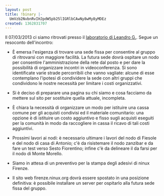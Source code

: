 ```yaml
---
layout: post
title: !binary |-
  UmVzb2NvbnRvIHJpdW5pb25lIGRlbCAwNy8wMy8yMDEz
created: 1362831707
---
```

Il 07/03/2013 ci siamo ritrovati presso il <a href="http://www.firenze.ninux.org/node/31">laboratorio di Leandro G.</a>. 
Segue un resoconto dell'incontro:

<ul><li>È emersa l'esigenza di trovare una sede fissa per consentire al gruppo di ritrovarsi con maggiore facilità. La futura sede dovrà ospitare un nodo per consentire l'amministrazione della rete dal posto e per dare la possibilità di organizzare incontri in videoconferenza. Si sono identificate varie strade percorribili che vanno vagliate: alcune di esse contemplano l'ipotesi di condividere la sede con altri gruppi che condividono le nostre necessità per limitare i costi organizzativi.</li></ul>

<ul><li>Si è deciso di preparare una pagina su chi siamo e cosa facciamo da mettere sul sito per sostituire quella attuale, incompleta.</li></ul>

<ul><li>È chiara la necessità di organizzare un modo per istituire una cassa comune per gli acquisti condivisi ed il materiale comunitario: una opzione è di istituire un costo aggiuntivo e fisso sugli acquisti eseguiti per la comunità in modo da raccogliere in cassa il ricavo di tali costi aggiuntivi.</li></ul>

<ul><li>Prossimi lavori ai nodi: è necessario ultimare i lavori del nodo di Fiesole e del nodo di casa di Antonio; c'è da risistemare il nodo zanzibar e da fare un test verso Sesto Fiorentino; infine c'è da delineare il da farsi per il nodo di Monte Morello.</li></ul>

<ul><li>Siamo in attesa di un preventivo per la stampa degli adesivi di ninux Firenze.</li></ul>

<ul><li>Il sito web firenze.ninux.org dovrà essere spostato in una posizione definitiva: è possibile installare un server per ospitarlo alla futura sede fissa del gruppo.</li></ul>
